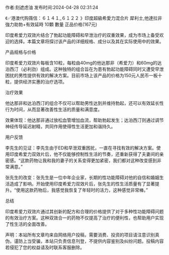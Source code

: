 <p>作者:刻遮虑油 发布时间:2024-04-28 02:31:24</p>
<p>《✅港澳代购薇信：６１４１_６１２２ 》印度超級希愛力混合片 犀利士,他達拉非 強力助勃+有效延時 10顆 數量 正品价格(167元) </p>
									<p>印度希爱力双效片结合了勃起功能障碍和早泄治疗的双重效果，成为市场上备受欢迎的选择。本篇文章将探讨该产品的详细规格、成分以及其在实际使用中的效果。</p><p></p><p>产品规格与价格</p><p></p><p>印度希爱力双效片每板含10粒，每粒由40mg的他达那非（希爱力）和60mg的达泊西汀（必利劲）组成。这种独特的组合旨在为患有勃起功能障碍同时又遭受早泄困扰的男性提供有效的解决方案。目前市场上该产品的价格为150元人民币一板十粒，提供经济实惠的治疗选项。</p><p></p><p>治疗效果</p><p></p><p>他达那非和达泊西汀的组合不仅可以帮助男性达到并维持勃起，还可以有效延长性行为时间，从而显著改善性生活的质量和满意度。</p><p></p><p>效果体现：他达那非通过放松血管增加血流，帮助勃起发生；达泊西汀则通过调节神经传导延迟射精，共同作用使得性生活更加和谐持久。</p><p>用户反馈</p><p></p><p>李先生的见证：李先生由于ED和早泄双重困扰，一直在寻找有效的解决方案。使用印度希爱力双效片后，他不仅能够控制性生活的节奏，还重新获得了夫妻间的亲密感。“这款药物让我和我的妻子的关系变得更加紧密，我们都对这种改变感到非常满意。”</p><p></p><p>张先生的改变：张先生是一位中年企业家，长期的性功能障碍对他的自信和婚姻生活造成了影响。开始使用印度希爱力双效片后，张先生的性生活质量有了显著提升。“使用这款药物后，我感觉我恢复了年轻时的活力，这种感觉非常棒。”</p><p></p><p>总结</p><p></p><p>印度希爱力双效片通过其创新的配方和合理的价格提供了对于多种性功能障碍问题的有效治疗方案。这种双效合一的药物不仅提高了治疗的便利性，也帮助用户实现了性生活的全面改善。</p>				声明：本站所有文章均来自网络用户投稿，需要消费、投资的项目请注意识别真伪，谨防上当受骗，本站只负责信息刊登，不提供内容鉴别及纠纷问题。投稿内容若侵犯了您的权益请及时联系客服删除。				
